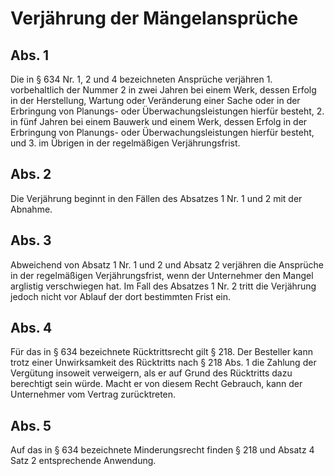 # Verjährung der Mängelansprüche



## Abs. 1

 Die in § 634 Nr. 1, 2 und 4 bezeichneten Ansprüche verjähren  1.
 vorbehaltlich der Nummer 2 in zwei Jahren bei einem Werk, dessen Erfolg in der Herstellung, Wartung oder Veränderung einer Sache oder in der Erbringung von Planungs- oder Überwachungsleistungen hierfür besteht,
 2.
 in fünf Jahren bei einem Bauwerk und einem Werk, dessen Erfolg in der Erbringung von Planungs- oder Überwachungsleistungen hierfür besteht, und
 3.
 im Übrigen in der regelmäßigen Verjährungsfrist.


## Abs. 2

 Die Verjährung beginnt in den Fällen des Absatzes 1 Nr. 1 und 2 mit der Abnahme.

## Abs. 3

 Abweichend von Absatz 1 Nr. 1 und 2 und Absatz 2 verjähren die Ansprüche in der regelmäßigen Verjährungsfrist, wenn der Unternehmer den Mangel arglistig verschwiegen hat. Im Fall des Absatzes 1 Nr. 2 tritt die Verjährung jedoch nicht vor Ablauf der dort bestimmten Frist ein.

## Abs. 4

 Für das in § 634 bezeichnete Rücktrittsrecht gilt § 218. Der Besteller kann trotz einer Unwirksamkeit des Rücktritts nach § 218 Abs. 1 die Zahlung der Vergütung insoweit verweigern, als er auf Grund des Rücktritts dazu berechtigt sein würde. Macht er von diesem Recht Gebrauch, kann der Unternehmer vom Vertrag zurücktreten.

## Abs. 5

 Auf das in § 634 bezeichnete Minderungsrecht finden § 218 und Absatz 4 Satz 2 entsprechende Anwendung. 

